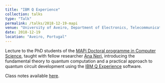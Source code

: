 ```yaml
---
title: "IBM Q Experience"
collection: talks
type: "Talk"
permalink: /talks/2018-12-19-mapi
venue: "University of Aveiro, Department of Electronics, Telecommunications and Informatics"
date: 2018-12-19
location: "Aveiro, Portugal"
---
```


Lecture to the PhD students of the [MAPi Doctoral programme in Computer Science](https://mapi.map.edu.pt/), taught with fellow researcher [Ana Neri](https://ana.nery.name/wp/), introducing the fundamental theory to quantum computation and a practical approach to quantum circuit development using the  [IBM Q Experience](https://quantumexperience.ng.bluemix.net/qx) software.

Class notes available [here](http://afonsofr.github.io/files/IBM_Q_Experience_class.pdf).